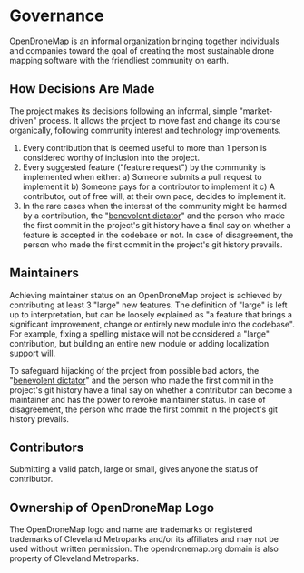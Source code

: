 # Governance

OpenDroneMap is an informal organization bringing together individuals and companies toward the goal of creating the most sustainable drone mapping software with the friendliest community on earth.

## How Decisions Are Made

The project makes its decisions following an informal, simple "market-driven" process. It allows the project to move fast and change its course organically, following community interest and technology improvements.

1. Every contribution that is deemed useful to more than 1 person is considered worthy of inclusion into the project.
2. Every suggested feature ("feature request") by the community is implemented when either: a) Someone submits a pull request to implement it b) Someone pays for a contributor to implement it c) A contributor, out of free will, at their own pace, decides to implement it.
3. In the rare cases when the interest of the community might be harmed by a contribution, the "[benevolent dictator](https://github.com/smathermather/)" and the person who made the first commit in the project's git history have a final say on whether a feature is accepted in the codebase or not. In case of disagreement, the person who made the first commit in the project's git history prevails.

## Maintainers

Achieving maintainer status on an OpenDroneMap project is achieved by contributing at least 3 "large" new features. 
The definition of "large" is left up to interpretation, but can be loosely explained as "a feature that brings a significant improvement, change or entirely new module into the codebase". 
For example, fixing a spelling mistake will not be considered a "large" contribution, but building an entire new module or adding localization support will.

To safeguard hijacking of the project from possible bad actors, the "[benevolent dictator](https://github.com/smathermather/)" and the person who made the first commit in the project's git history have a final say on whether a contributor can become a maintainer and has the power to revoke maintainer status. In case of disagreement, the person who made the first commit in the project's git history prevails.

## Contributors

Submitting a valid patch, large or small, gives anyone the status of contributor.

## Ownership of OpenDroneMap Logo

The OpenDroneMap logo and name are trademarks or registered trademarks of Cleveland Metroparks and/or its affiliates and may not be used without written permission.
The opendronemap.org domain is also property of Cleveland Metroparks.
